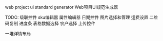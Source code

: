 web project ui standard generator
Web项目UI规范生成器


TODO:
级联控件
sku编辑器
属性编辑器
日期控件
图片选择和管理
运费设置
二维码复制
进度条
表格数据选择
农户选择
上传控件

一堆详情布局